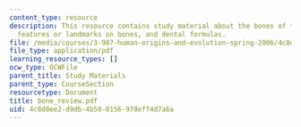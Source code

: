 ```yaml
---
content_type: resource
description: This resource contains study material about the bones of the human body,
  features or landmarks on bones, and dental formulas.
file: /media/courses/3-987-human-origins-and-evolution-spring-2006/4c8d8ee2d9db4b500156978eff4d7a6a_bone_review.pdf
file_type: application/pdf
learning_resource_types: []
ocw_type: OCWFile
parent_title: Study Materials
parent_type: CourseSection
resourcetype: Document
title: bone_review.pdf
uid: 4c8d8ee2-d9db-4b50-0156-978eff4d7a6a
---
```

